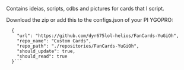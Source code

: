 Contains ideias, scripts, cdbs and pictures for cards that I script.

Download the zip or add this to the configs.json of your PI YGOPRO:
```
  {
    "url": "https://github.com/dyr675lol-helios/FanCards-YuGiOh",
    "repo_name": "Custom Cards",
    "repo_path": "./repositories/FanCards-YuGiOh",
    "should_update": true,
    "should_read": true
  }```
